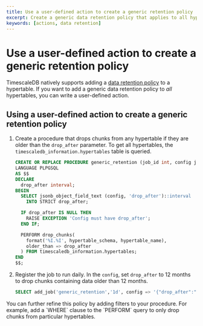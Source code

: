 ```yaml
---
title: Use a user-defined action to create a generic retention policy
excerpt: Create a generic data retention policy that applies to all hypertables
keywords: [actions, data retention]
---
```


# Use a user-defined action to create a generic retention policy

TimescaleDB natively supports adding a
[data retention policy][data-retention-policy] to a hypertable. If you want to
add a generic data retention policy to _all_ hypertables, you can write a
user-defined action.

<Procedure>

## Using a user-defined action to create a generic retention policy

1.  Create a procedure that drops chunks from any hypertable if they are older
    than the `drop_after` parameter. To get all hypertables, the
    `timescaledb_information.hypertables` table is queried.

    ```sql
    CREATE OR REPLACE PROCEDURE generic_retention (job_id int, config jsonb)
    LANGUAGE PLPGSQL
    AS $$
    DECLARE
      drop_after interval;
    BEGIN
      SELECT jsonb_object_field_text (config, 'drop_after')::interval
        INTO STRICT drop_after;

      IF drop_after IS NULL THEN
        RAISE EXCEPTION 'Config must have drop_after';
      END IF;

      PERFORM drop_chunks(
        format('%I.%I', hypertable_schema, hypertable_name),
        older_than => drop_after
      ) FROM timescaledb_information.hypertables;
    END
    $$;
    ```

1.  Register the job to run daily. In the `config`, set `drop_after` to 12 months
    to drop chunks containing data older than 12 months.

    ```sql
    SELECT add_job('generic_retention','1d', config => '{"drop_after":"12 month"}');
    ```

<Highlight type="note">
You can further refine this policy by adding filters to your procedure. For
example, add a `WHERE` clause to the `PERFORM` query to only drop chunks from
particular hypertables.
</Highlight>

</Procedure>

[data-retention-policy]: /timescaledb/:currentVersion:/how-to-guides/data-retention/create-a-retention-policy/
